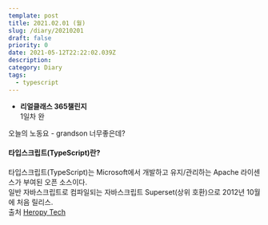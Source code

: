 ```yaml
---
template: post
title: 2021.02.01 (월)
slug: /diary/20210201
draft: false
priority: 0
date: 2021-05-12T22:22:02.039Z
description:
category: Diary
tags:
  - typescript
---
```


- **리얼클래스 365챌린지**  
  1일차 완

오늘의 노동요 - grandson 너무좋은데?

#### 타입스크립트(TypeScript)란?

타입스크립트(TypeScript)는 Microsoft에서 개발하고 유지/관리하는 Apache 라이센스가 부여된 오픈 소스이다.  
일반 자바스크립트로 컴파일되는 자바스크립트 Superset(상위 호환)으로 2012년 10월에 처음 릴리스.  
출처 [Heropy Tech](https://heropy.blog/2020/01/27/typescript/)
